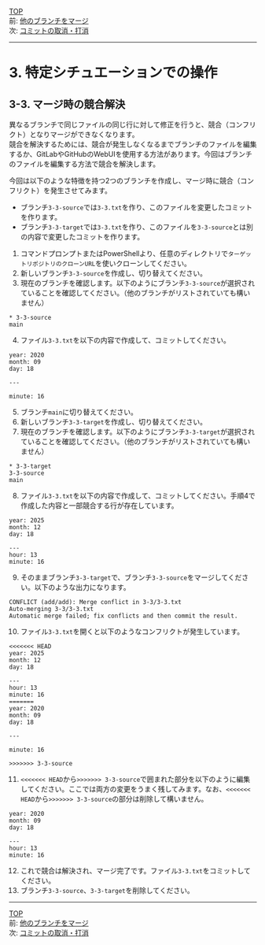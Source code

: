[TOP](../README.md)   
前: [他のブランチをマージ](./merge.md)  
次: [コミットの取消・打消](./reset-revert.md)  

---

# 3. 特定シチュエーションでの操作
## 3-3. マージ時の競合解決
異なるブランチで同じファイルの同じ行に対して修正を行うと、競合（コンフリクト）となりマージができなくなります。  
競合を解決するためには、競合が発生しなくなるまでブランチのファイルを編集するか、GitLabやGitHubのWebUIを使用する方法があります。今回はブランチのファイルを編集する方法で競合を解決します。  

今回は以下のような特徴を持つ2つのブランチを作成し、マージ時に競合（コンフリクト）を発生させてみます。  
- ブランチ`3-3-source`では`3-3.txt`を作り、このファイルを変更したコミットを作ります。
- ブランチ`3-3-target`では`3-3.txt`を作り、このファイルを`3-3-source`とは別の内容で変更したコミットを作ります。


1. コマンドプロンプトまたはPowerShellより、任意のディレクトリで`ターゲットリポジトリのクローンURL`を使いクローンしてください。
2. 新しいブランチ`3-3-source`を作成し、切り替えてください。
3. 現在のブランチを確認します。以下のようにブランチ`3-3-source`が選択されていることを確認してください。（他のブランチがリストされていても構いません）
```
* 3-3-source
main
```
4. ファイル`3-3.txt`を以下の内容で作成して、コミットしてください。
```
year: 2020
month: 09
day: 18

---

minute: 16
```
5. ブランチ`main`に切り替えてください。
6. 新しいブランチ`3-3-target`を作成し、切り替えてください。
7. 現在のブランチを確認します。以下のようにブランチ`3-3-target`が選択されていることを確認してください。（他のブランチがリストされていても構いません）
```
* 3-3-target
3-3-source
main
```
8. ファイル`3-3.txt`を以下の内容で作成して、コミットしてください。手順4で作成した内容と一部競合する行が存在しています。
```
year: 2025
month: 12
day: 18

---
hour: 13
minute: 16
```
9. そのままブランチ`3-3-target`で、ブランチ`3-3-source`をマージしてください。以下のような出力になります。
```
CONFLICT (add/add): Merge conflict in 3-3/3-3.txt
Auto-merging 3-3/3-3.txt
Automatic merge failed; fix conflicts and then commit the result.
```
10. ファイル`3-3.txt`を開くと以下のようなコンフリクトが発生しています。
```
<<<<<<< HEAD
year: 2025
month: 12
day: 18

---
hour: 13
minute: 16
=======
year: 2020
month: 09
day: 18

---

minute: 16

>>>>>>> 3-3-source

```
11. `<<<<<<< HEAD`から`>>>>>>> 3-3-source`で囲まれた部分を以下のように編集してください。ここでは両方の変更をうまく残してみます。なお、`<<<<<<< HEAD`から`>>>>>>> 3-3-source`の部分は削除して構いません。
```
year: 2020
month: 09
day: 18

---
hour: 13
minute: 16
```
12. これで競合は解決され、マージ完了です。ファイル`3-3.txt`をコミットしてください。
13. ブランチ`3-3-source`、`3-3-target`を削除してください。

--- 

[TOP](../README.md)   
前: [他のブランチをマージ](./merge.md)  
次: [コミットの取消・打消](./reset-revert.md)  
